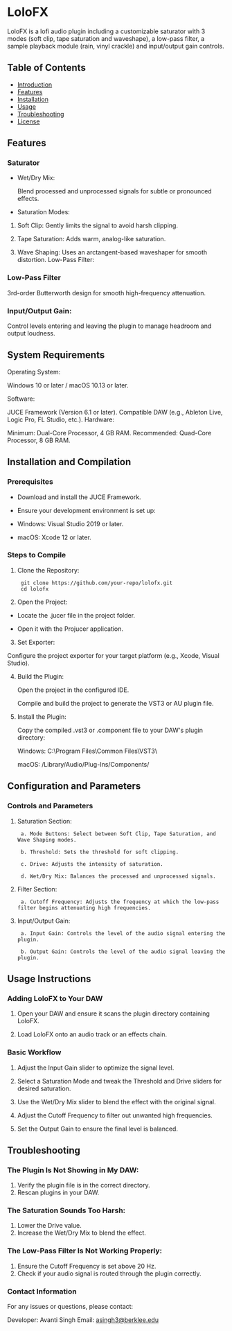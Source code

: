 # LoloFX

LoloFX is a lofi audio plugin including a customizable saturator with 3 modes (soft clip, tape saturation and waveshape), a low-pass filter, a sample playback module (rain, vinyl crackle) and input/output gain controls.

## Table of Contents
- [Introduction](#introduction)
- [Features](#features)
- [Installation](#installation)
- [Usage](#usage)
- [Troubleshooting](#troubleshooting)
- [License](#license)


## Features

### Saturator 
- Wet/Dry Mix:

    Blend processed and unprocessed signals for subtle or pronounced effects.

- Saturation Modes:

1.  Soft Clip: Gently limits the signal to avoid harsh clipping.

2.  Tape Saturation: Adds warm, analog-like saturation.

3. Wave Shaping: Uses an arctangent-based waveshaper for smooth distortion.
Low-Pass Filter:

### Low-Pass Filter
3rd-order Butterworth design for smooth high-frequency attenuation.

### Input/Output Gain:

Control levels entering and leaving the plugin to manage headroom and output loudness.

## System Requirements
Operating System:

Windows 10 or later / macOS 10.13 or later.

Software:

JUCE Framework (Version 6.1 or later).
Compatible DAW (e.g., Ableton Live, Logic Pro, FL Studio, etc.).
Hardware:

Minimum: Dual-Core Processor, 4 GB RAM.
Recommended: Quad-Core Processor, 8 GB RAM.

## Installation and Compilation

### Prerequisites
- Download and install the JUCE Framework.

- Ensure your development environment is set up:

- Windows: Visual Studio 2019 or later.

- macOS: Xcode 12 or later.

### Steps to Compile

1. Clone the Repository:

        git clone https://github.com/your-repo/lolofx.git
        cd lolofx

2. Open the Project:

- Locate the .jucer file in the project folder.

- Open it with the Projucer application.

3. Set Exporter:

Configure the project exporter for your target platform (e.g., Xcode, Visual Studio).

4. Build the Plugin:

    Open the project in the configured IDE.
    
    Compile and build the project to generate the VST3 or AU plugin file.

5. Install the Plugin:

    Copy the compiled .vst3 or .component file to your DAW's plugin directory:
    
    Windows: C:\Program Files\Common Files\VST3\
    
    macOS: /Library/Audio/Plug-Ins/Components/
    
## Configuration and Parameters

### Controls and Parameters
1. Saturation Section:

        a. Mode Buttons: Select between Soft Clip, Tape Saturation, and Wave Shaping modes.
        
        b. Threshold: Sets the threshold for soft clipping.

        c. Drive: Adjusts the intensity of saturation.
        
        d. Wet/Dry Mix: Balances the processed and unprocessed signals.

2. Filter Section:

        a. Cutoff Frequency: Adjusts the frequency at which the low-pass filter begins attenuating high frequencies.
        
3. Input/Output Gain:

        a. Input Gain: Controls the level of the audio signal entering the plugin.
        
        b. Output Gain: Controls the level of the audio signal leaving the plugin.

## Usage Instructions

### Adding LoloFX to Your DAW
1. Open your DAW and ensure it scans the plugin directory containing LoloFX.

2. Load LoloFX onto an audio track or an effects chain.

### Basic Workflow
1. Adjust the Input Gain slider to optimize the signal level.

2. Select a Saturation Mode and tweak the Threshold and Drive sliders for desired saturation.

3. Use the Wet/Dry Mix slider to blend the effect with the original signal.

4. Adjust the Cutoff Frequency to filter out unwanted high frequencies.

5. Set the Output Gain to ensure the final level is balanced.

## Troubleshooting
### The Plugin Is Not Showing in My DAW:

1. Verify the plugin file is in the correct directory.
2. Rescan plugins in your DAW.

### The Saturation Sounds Too Harsh:

1. Lower the Drive value.
2. Increase the Wet/Dry Mix to blend the effect.

### The Low-Pass Filter Is Not Working Properly:

1. Ensure the Cutoff Frequency is set above 20 Hz.
2. Check if your audio signal is routed through the plugin correctly.

### Contact Information
For any issues or questions, please contact:

Developer: Avanti Singh
Email: asingh3@berklee.edu

